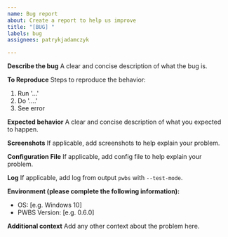 ```yaml
---
name: Bug report
about: Create a report to help us improve
title: "[BUG] "
labels: bug
assignees: patrykjadamczyk

---
```


**Describe the bug**
A clear and concise description of what the bug is.

**To Reproduce**
Steps to reproduce the behavior:
1. Run '...'
2. Do '....'
3. See error

**Expected behavior**
A clear and concise description of what you expected to happen.

**Screenshots**
If applicable, add screenshots to help explain your problem.

**Configuration File**
If applicable, add config file to help explain your problem.

**Log**
If applicable, add log from output `pwbs` with `--test-mode`.

**Environment (please complete the following information):**
 - OS: [e.g. Windows 10]
 - PWBS Version: [e.g. 0.6.0]

**Additional context**
Add any other context about the problem here.
